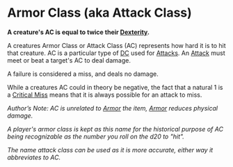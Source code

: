 # Armor Class (aka Attack Class)
**A creature's AC is equal to twice their [Dexterity](../Chosen%20Statistics/Dexterity.md).**

A creatures Armor Class or Attack Class (AC) represents how hard it is to hit that creature. AC is a particular type of [DC](../../Game%20Procedures/DC.md) used for [Attacks](../../Game%20Procedures/Attack.md). An [Attack](../../Game%20Procedures/Attack.md) must meet or beat a target's AC to deal damage.

A failure is considered a miss, and deals no damage.

While a creatures AC could in theory be negative, the fact that a natural 1 is a [Critical Miss](../../Game%20Procedures/Dice%20Rolls/Critical%20Miss.md) means that it is always possible for an attack to miss.



*Author’s Note:*
*AC is unrelated to [Armor](../../Items/Equipment/Armor.md) the item, [Armor](../../Items/Equipment/Armor.md) reduces physical damage.*

*A player's armor class is kept as this name for the historical purpose of AC being recognizable as the number you roll on the d20 to "hit".*

*The name attack class can be used as it is more accurate, either way it abbreviates to AC.*